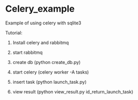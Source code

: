 Celery_example
==============

Example of using celery with sqlite3

Tutorial:

1. Install celery and rabbitmq

2. start rabbitmq

3. create db (python create_db.py)

4. start celery (celery worker -A tasks)

5. insert task (python launch_task.py)

6. view result (python view_result.py id_return_launch_task)
